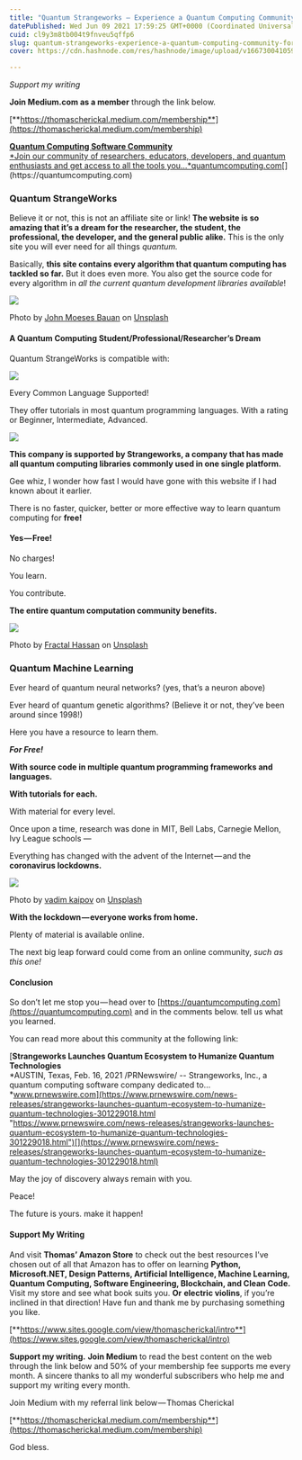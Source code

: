 ```yaml
---
title: "Quantum Strangeworks — Experience a Quantum Computing Community For Everyone"
datePublished: Wed Jun 09 2021 17:59:25 GMT+0000 (Coordinated Universal Time)
cuid: cl9y3m8tb004t9fnveu5qffp6
slug: quantum-strangeworks-experience-a-quantum-computing-community-for-everyone-8ee49357aa37
cover: https://cdn.hashnode.com/res/hashnode/image/upload/v1667300410596/FDNnMoxL8.jpeg

---
```


*Support my writing*

**Join Medium.com as a member** through the link below.

[**https://thomascherickal.medium.com/membership**](https://thomascherickal.medium.com/membership)

[**Quantum Computing Software Community**  
*Join our community of researchers, educators, developers, and quantum enthusiasts and get access to all the tools you…*quantumcomputing.com](https://quantumcomputing.com "https://quantumcomputing.com")[](https://quantumcomputing.com)

### Quantum StrangeWorks

Believe it or not, this is not an affiliate site or link! **The website is so amazing that it’s a dream for the researcher, the student, the professional, the developer, and the general public alike.** This is the only site you will ever need for all things *quantum.*

Basically, **this site contains every algorithm that quantum computing has tackled so far.** But it does even more. You also get the source code for every algorithm in *all the current quantum development libraries available*!

![](https://cdn.hashnode.com/res/hashnode/image/upload/v1667300401898/fUsZ0L6Ij.jpeg)

Photo by [John Moeses Bauan](https://unsplash.com/@johnmoeses?utm_source=medium&utm_medium=referral) on [Unsplash](https://unsplash.com?utm_source=medium&utm_medium=referral)

#### A Quantum Computing Student/Professional/Researcher’s Dream

Quantum StrangeWorks is compatible with:

![](https://cdn.hashnode.com/res/hashnode/image/upload/v1667300404431/s3W-SMggb.png)

Every Common Language Supported!

They offer tutorials in most quantum programming languages. With a rating or Beginner, Intermediate, Advanced.

![](https://cdn.hashnode.com/res/hashnode/image/upload/v1667300405941/TEy_0nA1j.png)

**This company is supported by Strangeworks, a company that has made all quantum computing libraries commonly used in one single platform.**

Gee whiz, I wonder how fast I would have gone with this website if I had known about it earlier.

There is no faster, quicker, better or more effective way to learn quantum computing for **free!**

#### **Yes — Free!**

No charges!

You learn.

You contribute.

**The entire quantum computation community benefits.**

![](https://cdn.hashnode.com/res/hashnode/image/upload/v1667300407475/pkM82GETB.jpeg)

Photo by [Fractal Hassan](https://unsplash.com/@tetromino?utm_source=medium&utm_medium=referral) on [Unsplash](https://unsplash.com?utm_source=medium&utm_medium=referral)

### Quantum Machine Learning

Ever heard of quantum neural networks? (yes, that’s a neuron above)

Ever heard of quantum genetic algorithms? (Believe it or not, they’ve been around since 1998!)

Here you have a resource to learn them.

***For Free!***

**With source code in multiple quantum programming frameworks and languages.**

**With tutorials for each.**

With material for every level.

Once upon a time, research was done in MIT, Bell Labs, Carnegie Mellon, Ivy League schools —

Everything has changed with the advent of the Internet — and the **coronavirus lockdowns.**

![](https://cdn.hashnode.com/res/hashnode/image/upload/v1667300408960/YtTQae_dB.jpeg)

Photo by [vadim kaipov](https://unsplash.com/@vadimkaipov?utm_source=medium&utm_medium=referral) on [Unsplash](https://unsplash.com?utm_source=medium&utm_medium=referral)

**With the lockdown — everyone works from home.**

Plenty of material is available online.

The next big leap forward could come from an online community, *such as this one!*

#### Conclusion

So don’t let me stop you — head over to [https://quantumcomputing.com](https://quantumcomputing.com) and in the comments below. tell us what you learned.

You can read more about this community at the following link:

[**Strangeworks Launches Quantum Ecosystem to Humanize Quantum Technologies**  
*AUSTIN, Texas, Feb. 16, 2021 /PRNewswire/ -- Strangeworks, Inc., a quantum computing software company dedicated to…*www.prnewswire.com](https://www.prnewswire.com/news-releases/strangeworks-launches-quantum-ecosystem-to-humanize-quantum-technologies-301229018.html "https://www.prnewswire.com/news-releases/strangeworks-launches-quantum-ecosystem-to-humanize-quantum-technologies-301229018.html")[](https://www.prnewswire.com/news-releases/strangeworks-launches-quantum-ecosystem-to-humanize-quantum-technologies-301229018.html)

May the joy of discovery always remain with you.

Peace!

The future is yours. make it happen!

#### Support My Writing

And visit **Thomas’ Amazon Store** to check out the best resources I’ve chosen out of all that Amazon has to offer on learning **Python, Microsoft.NET, Design Patterns, Artificial Intelligence, Machine Learning, Quantum Computing, Software Engineering, Blockchain, and Clean Code.** Visit my store and see what book suits you. **Or** **electric violins**, if you’re inclined in that direction! Have fun and thank me by purchasing something you like.

[**https://www.sites.google.com/view/thomascherickal/intro**](https://www.sites.google.com/view/thomascherickal/intro)

**Support my writing.** **Join Medium** to read the best content on the web through the link below and 50% of your membership fee supports me every month. A sincere thanks to all my wonderful subscribers who help me and support my writing every month.

Join Medium with my referral link below — Thomas Cherickal

[**https://thomascherickal.medium.com/membership**](https://thomascherickal.medium.com/membership)

God bless.